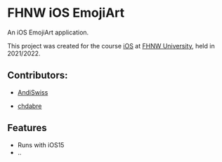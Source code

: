 # FHNW iOS EmojiArt

An iOS EmojiArt application.

This project was created for the course [iOS](https://www.fhnw.ch/de/studium/module/9352170) at [FHNW University](https://www.fhnw.ch), held in 2021/2022.

## Contributors:

- [AndiSwiss](https://github.com/AndiSwiss)

- [chdabre](https://github.com/chdabre)



## Features

- Runs with iOS15
- ..


